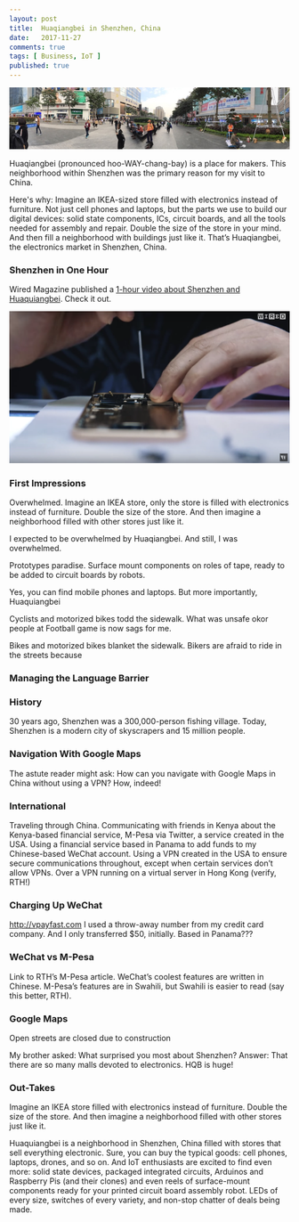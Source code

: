 ```yaml
---
layout: post
title:  Huaqiangbei in Shenzhen, China
date:   2017-11-27
comments: true
tags: [ Business, IoT ]
published: true
---
```


<img src="/images/huaqiangbei_shenzhen_day.jpg" width="720" alt="Huaqiangbei in Shenzhen, China" title="Huaqiangbei in Shenzhen, China" />

Huaqiangbei (pronounced hoo-WAY-chang-bay) is a place for makers. This neighborhood within Shenzhen was the primary reason for my visit to China.

Here's why: Imagine an IKEA-sized store filled with electronics instead of furniture. Not just cell phones and laptops, but the parts we use to build our digital devices: solid state components, ICs, circuit boards, and all the tools needed for assembly and repair. Double the size of the store in your mind. And then fill a neighborhood with buildings just like it. That’s Huaqiangbei, the electronics market in Shenzhen, China.

<!--more-->

### Shenzhen in One Hour

Wired Magazine published a [1-hour video about Shenzhen and Huaquiangbei](https://www.youtube.com/watch?v=SGJ5cZnoodY&list=PLOnWKC1gI_OMDuVNC0l27FZ2xJUX5UTkg&index=7). Check it out.

<a href="https://www.youtube.com/watch?v=SGJ5cZnoodY&list=PLOnWKC1gI_OMDuVNC0l27FZ2xJUX5UTkg&index=7"><img src="/images/huaqiangbei_shenzhen_phone.png" width="720" alt="Huaqiangbei in Shenzhen, China" title="Huaqiangbei in Shenzhen, China" /></a>

### First Impressions

Overwhelmed.
Imagine an IKEA store, only the store is filled with electronics instead of furniture. Double the size of the store. And then imagine a neighborhood filled with other stores just like it.

I expected to be overwhelmed by Huaqiangbei. And still, I was overwhelmed.

Prototypes paradise. 
Surface mount components on roles of tape, ready to be added to circuit boards by robots.  

Yes, you can find mobile phones and laptops. But more importantly, Huaquiangbei 

Cyclists and motorized bikes todd the sidewalk. What was unsafe okor people at Football game is now sags for me. 

Bikes and motorized bikes blanket the sidewalk. Bikers are afraid to ride in the streets because  

### Managing the Language Barrier


### History
30 years ago, Shenzhen was a 300,000-person fishing village. Today, Shenzhen is a modern city of skyscrapers and 15 million people.

### Navigation With Google Maps

The astute reader might ask: How can you navigate with Google Maps in China without using a VPN? How, indeed!

### International

Traveling through China.
Communicating with friends in Kenya about the Kenya-based financial service, M-Pesa via Twitter, a service created in the USA.
Using a financial service based in Panama to add funds to my Chinese-based WeChat account.
Using a VPN created in the USA to ensure secure communications throughout, except when certain services don’t allow VPNs.
Over a VPN running on a virtual server in Hong Kong (verify, RTH!)

### Charging Up WeChat

http://vpayfast.com
I used a throw-away number from my credit card company. And I only transferred $50, initially.
Based in Panama???

### WeChat vs M-Pesa

Link to RTH’s M-Pesa article.
WeChat’s coolest features are written in Chinese. M-Pesa’s features are in Swahili, but Swahili is easier to read (say this better, RTH).


### Google Maps
Open streets are closed due to construction 

My brother asked: What surprised you most about Shenzhen?
Answer: That there are so many malls devoted to electronics. HQB is huge!


### Out-Takes

Imagine an IKEA store filled with electronics instead of furniture. Double the size of the store. And then imagine a neighborhood filled with other stores just like it.

Huaquiangbei is a neighborhood in Shenzhen, China filled with stores that sell everything electronic. Sure, you can buy the typical goods: cell phones, laptops, drones, and so on. And IoT enthusiasts are excited to find even more: solid state devices, packaged integrated circuits, Arduinos and Raspberry Pis (and their clones) and even reels of surface-mount components ready for your printed circuit board assembly robot. LEDs of every size, switches of every variety, and non-stop chatter of deals being made.


